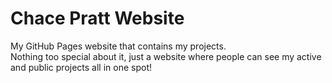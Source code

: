 # Chace Pratt Website
My GitHub Pages website that contains my projects.  
Nothing too special about it, just a website where people can see my active and public projects all in one spot!
